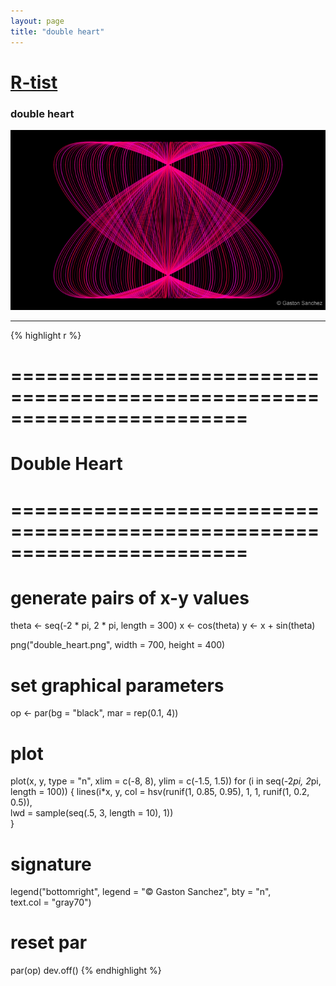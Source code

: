 ```yaml
---
layout: page
title: "double heart"
---
```


# [R-tist](/Rtist) 

### double heart 

![](/images/double_heart.png) 

-----

{% highlight r %} 
# ======================================================================== 
# Double Heart 
# ======================================================================== 
# generate pairs of x-y values 
theta <- seq(-2 * pi, 2 * pi, length = 300) 
x <- cos(theta) 
y <- x + sin(theta)  
 
 
png("double_heart.png", width = 700, height = 400) 
# set graphical parameters 
op <- par(bg = "black", mar = rep(0.1, 4)) 
# plot 
plot(x, y, type = "n", xlim = c(-8, 8), ylim = c(-1.5, 1.5)) 
for (i in seq(-2*pi, 2*pi, length = 100)) 
{ 
  lines(i*x, y, col = hsv(runif(1, 0.85, 0.95), 1, 1, runif(1, 0.2, 0.5)),  
        lwd = sample(seq(.5, 3, length = 10), 1))           
} 
# signature 
legend("bottomright", legend = "© Gaston Sanchez", bty = "n",  
       text.col = "gray70") 
# reset par 
par(op) 
dev.off() 
{% endhighlight %} 
